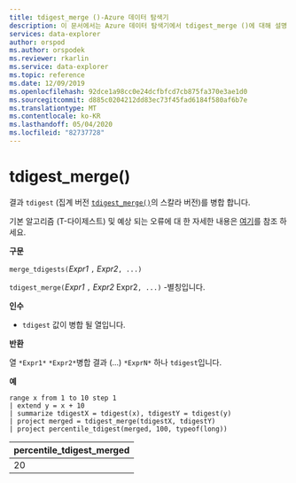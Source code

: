 ```yaml
---
title: tdigest_merge ()-Azure 데이터 탐색기
description: 이 문서에서는 Azure 데이터 탐색기에서 tdigest_merge ()에 대해 설명 합니다.
services: data-explorer
author: orspod
ms.author: orspodek
ms.reviewer: rkarlin
ms.service: data-explorer
ms.topic: reference
ms.date: 12/09/2019
ms.openlocfilehash: 92dce1a98cc0e24dcfbfcd7cb875fa370e3ae1d0
ms.sourcegitcommit: d885c0204212dd83ec73f45fad6184f580af6b7e
ms.translationtype: MT
ms.contentlocale: ko-KR
ms.lasthandoff: 05/04/2020
ms.locfileid: "82737728"
---
```

# <a name="tdigest_merge"></a>tdigest_merge()

결과 `tdigest` (집계 버전 [`tdigest_merge()`](tdigest-merge-aggfunction.md)의 스칼라 버전)를 병합 합니다.

기본 알고리즘 (T-다이제스트) 및 예상 되는 오류에 대 한 자세한 내용은 [여기](percentiles-aggfunction.md#estimation-error-in-percentiles)를 참조 하세요.

**구문**

`merge_tdigests(`*Expr1* `,` *Expr2*`, ...)`

`tdigest_merge(`*Expr1* `,` *Expr2* Expr2`, ...)` -별칭입니다.

**인수**

* `tdigest` 값이 병합 될 열입니다.

**반환**

열 `*Expr1*` `*Expr2*`병합 결과 (...) `*ExprN*` 하나 `tdigest`입니다.

**예**

```kusto
range x from 1 to 10 step 1 
| extend y = x + 10
| summarize tdigestX = tdigest(x), tdigestY = tdigest(y)
| project merged = tdigest_merge(tdigestX, tdigestY)
| project percentile_tdigest(merged, 100, typeof(long))
```

|percentile_tdigest_merged|
|---|
|20|